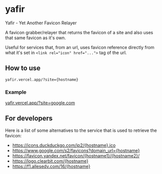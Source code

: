 # yafir
Yafir - Yet Another Favicon Relayer

A favicon grabber/relayer that returns the favicon of a site and also uses that same favicon as it's own.

Useful for services that, from an url, uses favicon reference directly from what it's set in ```<link rel="icon" href="...">``` tag of the url.

## How to use

```
yafir.vercel.app/?site={hostname}
```

### Example

[yafir.vercel.app/?site=google.com](https://yafir.vercel.app/?site=google.com)

## For developers

Here is a list of some alternatives to the service that is used to retrieve the favicon:

- https://icons.duckduckgo.com/ip2/{hostname}.ico
- https://www.google.com/s2/favicons?domain_url={hostname}
- https://favicon.yandex.net/favicon/{hostname1}/{hostname2}/
- https://logo.clearbit.com/{hostname}
- https://f1.allesedv.com/16/{hostname}

